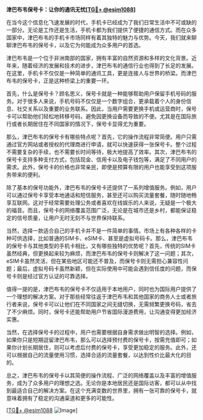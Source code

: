 **津巴布韦保号卡：让你的通讯无忧[[TG💪+ @esim1088](https://t.me/s/esim1088)]**

在当今这个信息化飞速发展的时代，手机卡已经成为了我们日常生活中不可或缺的一部分。无论是工作还是生活，手机卡都为我们提供了便捷的通信方式。而在众多国家中，津巴布韦的手机卡市场同样有着其独特的魅力与优势。今天，我们就来聊聊津巴布韦的保号卡，以及它为何能成为众多用户的首选。

津巴布韦是一个位于非洲南部的国家，拥有丰富的自然资源和多样的文化背景。近年来，随着经济的发展和技术的进步，津巴布韦的通信行业也得到了长足的发展。在这里，手机卡不仅仅是一种简单的通讯工具，更是连接人与世界的桥梁。而津巴布韦的保号卡，正是这种桥梁上的重要一环。

首先，什么是保号卡？顾名思义，保号卡就是一种能够帮助用户保留手机号码的服务。对于很多人来说，手机号码不仅仅是一个数字组合，更承载着个人的身份信息、社交关系以及重要的业务联系。因此，当用户需要更换手机或运营商时，保号卡可以帮助他们轻松地转移号码，避免因更换设备而导致的不便。尤其是在国际旅行或者长期居住在不同国家的情况下，保号卡显得尤为重要。

那么，津巴布韦的保号卡有哪些特点呢？首先，它的操作流程非常简便。用户只需通过官方网站或者授权的代理商进行申请，就可以快速获得一张保号卡。整个过程不需要复杂的手续，也不需要长时间等待，极大地提高了效率。其次，津巴布韦的保号卡支持多种支付方式，包括现金、信用卡以及电子钱包等，满足了不同用户的需求。此外，保号卡的价格也非常亲民，即使是预算有限的用户也能享受到这项服务带来的便利。

除了基本的保号功能外，津巴布韦的保号卡还提供了一系列增值服务。例如，用户可以通过保号卡享受本地通话和短信服务，甚至还可以购买流量套餐，随时随地畅享互联网。这对于经常需要处理公务或者喜欢在线娱乐的人来说，无疑是一个极大的福音。而且，保号卡的网络覆盖范围广泛，无论是在城市还是乡村，都能保证稳定的信号质量，让用户无时无刻不与世界保持联系。

当然，选择一款适合自己的手机卡并不是一件简单的事情。市场上有各种各样的卡种可供选择，比如普通的SIM卡、eSIM卡、甚至是虚拟号码卡。那么，津巴布韦的保号卡与其他类型的手机卡相比，又有哪些独特的优势呢？首先，传统的SIM卡虽然经典，但更换起来较为麻烦，而津巴布韦的保号卡则解决了这一问题；其次，eSIM卡虽然灵活，但在某些地区可能还不普及，而保号卡则无需担心兼容性问题；最后，虚拟号码卡虽然新颖，但在实际使用中可能会遇到信任度的问题，而保号卡则是经过官方认证的可靠选择。

值得一提的是，津巴布韦的保号卡不仅适用于本地用户，同时也为国际用户提供了一个理想的解决方案。对于那些经常往返于津巴布韦和其他国家的商务人士或者旅行者来说，保号卡可以让他们在不同国家之间无缝切换，无需频繁更换号码，省去了不少麻烦。同时，保号卡还能帮助用户节省国际漫游费用，让沟通变得更加经济实惠。

当然，在选择保号卡的过程中，用户也需要根据自身需求做出明智的选择。例如，如果你只是短期逗留津巴布韦，那么可以选择预付费的保号卡，按需充值即可；如果你计划长期居住，则可以考虑后付费的保号卡，享受更加稳定的服务。此外，还可以根据自己的流量使用习惯，选择合适的流量套餐，以达到性价比最大化的目的。

总之，津巴布韦的保号卡以其简便的操作流程、广泛的网络覆盖以及丰富的增值服务，成为了众多用户的理想之选。无论你是本地居民还是国际访客，都可以从中找到最适合自己的解决方案。在这个充满变数的世界里，拥有一张可靠的保号卡，就意味着拥有了稳定的沟通渠道和更多的可能性。

[[TG💪+ @esim1088](https://t.me/s/esim1088) ![Image](https://i.postimg.cc/4NQfJmqS/Snipaste-2025-05-13-00-14-12.png)]